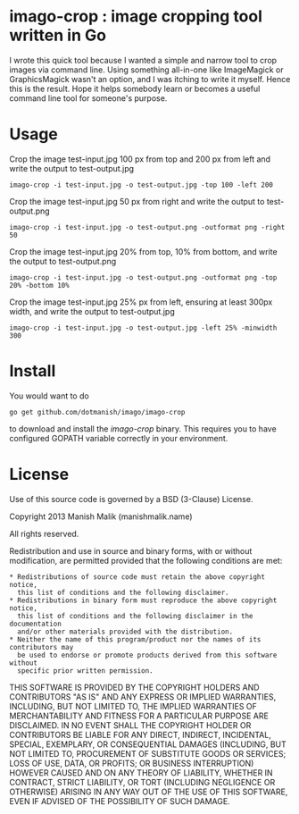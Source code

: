 imago-crop : image cropping tool written in Go
==============================================

I wrote this quick tool because I wanted a simple and narrow tool to crop images via command line. Using something all-in-one like ImageMagick or GraphicsMagick wasn't an option, and I was itching to write it myself. Hence this is the result. Hope it helps somebody learn or becomes a useful command line tool for someone's purpose.

Usage
=====

Crop the image test-input.jpg 100 px from top and 200 px from left and write the output to test-output.jpg

    imago-crop -i test-input.jpg -o test-output.jpg -top 100 -left 200

Crop the image test-input.jpg 50 px from right and write the output to test-output.png

    imago-crop -i test-input.jpg -o test-output.png -outformat png -right 50

Crop the image test-input.jpg 20% from top, 10% from bottom, and write the output to test-output.png

    imago-crop -i test-input.jpg -o test-output.png -outformat png -top 20% -bottom 10%

Crop the image test-input.jpg 25% px from left, ensuring at least 300px width,
and write the output to test-output.jpg

    imago-crop -i test-input.jpg -o test-output.jpg -left 25% -minwidth 300


Install
=======

You would want to do

    go get github.com/dotmanish/imago/imago-crop

to download and install the *imago-crop* binary.
This requires you to have configured GOPATH variable correctly in your
environment.


License
=======

Use of this source code is governed by a BSD (3-Clause) License.

Copyright 2013 Manish Malik (manishmalik.name)

All rights reserved.
    
Redistribution and use in source and binary forms, with or without
modification, are permitted provided that the following conditions are met:

    * Redistributions of source code must retain the above copyright notice,
      this list of conditions and the following disclaimer.
    * Redistributions in binary form must reproduce the above copyright notice,
      this list of conditions and the following disclaimer in the documentation
      and/or other materials provided with the distribution.
    * Neither the name of this program/product nor the names of its contributors may
      be used to endorse or promote products derived from this software without
      specific prior written permission.

THIS SOFTWARE IS PROVIDED BY THE COPYRIGHT HOLDERS AND CONTRIBUTORS "AS IS" AND
ANY EXPRESS OR IMPLIED WARRANTIES, INCLUDING, BUT NOT LIMITED TO, THE IMPLIED
WARRANTIES OF MERCHANTABILITY AND FITNESS FOR A PARTICULAR PURPOSE ARE
DISCLAIMED. IN NO EVENT SHALL THE COPYRIGHT HOLDER OR CONTRIBUTORS BE LIABLE FOR
ANY DIRECT, INDIRECT, INCIDENTAL, SPECIAL, EXEMPLARY, OR CONSEQUENTIAL DAMAGES
(INCLUDING, BUT NOT LIMITED TO, PROCUREMENT OF SUBSTITUTE GOODS OR SERVICES;
LOSS OF USE, DATA, OR PROFITS; OR BUSINESS INTERRUPTION) HOWEVER CAUSED AND ON
ANY THEORY OF LIABILITY, WHETHER IN CONTRACT, STRICT LIABILITY, OR TORT
(INCLUDING NEGLIGENCE OR OTHERWISE) ARISING IN ANY WAY OUT OF THE USE OF THIS
SOFTWARE, EVEN IF ADVISED OF THE POSSIBILITY OF SUCH DAMAGE.

